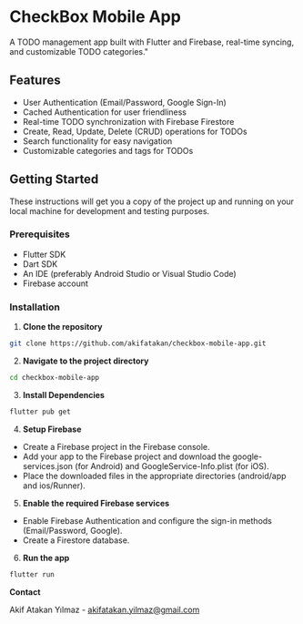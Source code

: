 # CheckBox Mobile App

A TODO management app built with Flutter and Firebase, real-time syncing, and customizable TODO categories."

## Features

- User Authentication (Email/Password, Google Sign-In)
- Cached Authentication for user friendliness
- Real-time TODO synchronization with Firebase Firestore
- Create, Read, Update, Delete (CRUD) operations for TODOs
- Search functionality for easy navigation
- Customizable categories and tags for TODOs

## Getting Started

These instructions will get you a copy of the project up and running on your local machine for development and testing purposes.

### Prerequisites

- Flutter SDK
- Dart SDK
- An IDE (preferably Android Studio or Visual Studio Code)
- Firebase account

### Installation

1. **Clone the repository**

```bash
git clone https://github.com/akifatakan/checkbox-mobile-app.git
```

2. **Navigate to the project directory**

```bash
cd checkbox-mobile-app
```

3. **Install Dependencies**

```bash
flutter pub get
```

4. **Setup Firebase**
- Create a Firebase project in the Firebase console.
- Add your app to the Firebase project and download the google-services.json (for Android) and GoogleService-Info.plist (for iOS).
- Place the downloaded files in the appropriate directories (android/app and ios/Runner).

5. **Enable the required Firebase services**
- Enable Firebase Authentication and configure the sign-in methods (Email/Password, Google).
- Create a Firestore database.

6. **Run the app**

```bash
flutter run
```

**Contact**

Akif Atakan Yılmaz - akifatakan.yilmaz@gmail.com

